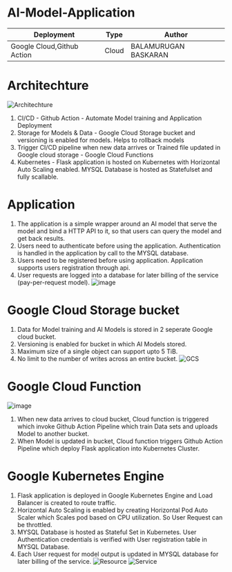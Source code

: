 # AI-Model-Application


| Deployment | Type| Author |
| -------- | -------- |--------|
| Google Cloud,Github Action |Cloud  | BALAMURUGAN BASKARAN|

# Architechture

![Architechture](https://user-images.githubusercontent.com/47313756/165962407-489cded2-f8be-450b-99a4-355dde985c2c.jpg)

1) CI/CD - Github Action - Automate Model training and Application Deployment 
2) Storage for Models & Data - Google Cloud Storage bucket and versioning is enabled for models. Helps to rollback models 
3) Trigger CI/CD pipeline when new data arrives or Trained file updated in Google cloud storage - Google Cloud Functions
4) Kubernetes - Flask application is hosted on Kubernetes with Horizontal Auto Scaling enabled. MYSQL Database is hosted as Statefulset and fully scallable.

# Application
1) The application is a simple wrapper around an AI model that serve the model and bind a HTTP API to it, so that users can query the model and get back results.
2) Users need to authenticate before using the application. Authentication is handled in the application by call to the MYSQL database.
3) Users need to be registered before using application. Application supports users registration through api.
4) User requests are logged into a database for later billing of the service (pay-per-request model).
![image](https://user-images.githubusercontent.com/47313756/165990340-13eb4ad3-e9a2-43a4-b47d-bfadf6622e75.png)

# Google Cloud Storage bucket
1) Data for Model training and AI Models is stored in 2 seperate Google cloud bucket.
2) Versioning is enabled for bucket in which AI Models stored.
3) Maximum size of a single object can support upto 5 TiB. 
4) No limit to the number of writes across an entire bucket.
![GCS](https://user-images.githubusercontent.com/47313756/165990057-1703b91c-dc22-4fdb-ad53-6e5462951016.png)

# Google Cloud Function
![image](https://user-images.githubusercontent.com/47313756/165994033-05e91886-b746-470c-9f73-c6386fd4396e.png)
1) When new data arrives to cloud bucket, Cloud function is triggered which invoke Github Action Pipeline which train Data sets and uploads Model to another bucket.
2) When Model is updated in bucket, Cloud function triggers Github Action Pipeline which deploy Flask application into Kubernetes Cluster.

# Google Kubernetes Engine
1) Flask application is deployed in Google Kubernetes Engine and Load Balancer is created to route traffic.
2) Horizontal Auto Scaling is enabled by creating Horizontal Pod Auto Scaler which Scales pod based on CPU utilization. So User Request can be throttled.
3) MYSQL Database is hosted as Stateful Set in Kubernetes. User Authentication credentials is verified with User registration table in MYSQL Database. 
4) Each User request for model output is updated in MYSQL database for later billing of the service.
![Resource](https://user-images.githubusercontent.com/47313756/165997485-7329e48e-184f-4e33-8961-1c189a7d6f4c.png)
![Service](https://user-images.githubusercontent.com/47313756/165997528-b0d972f5-667c-4b23-ba57-2412e1b8dcb0.png)

